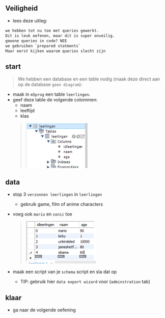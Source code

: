 ## Veiligheid

- lees deze uitleg:

```
we hebben tot nu toe met queries gewerkt.
Dit is leuk oefenen, maar dit is super onveilig.
gewone queries in code? NEE
we gebruiken `prepared statments`
Maar eerst kijken waarom queries slecht zijn

```

## start

> We hebben een database en een table nodig (maak deze direct aan op de database `geen diagram`):
- maak in `m5prog` een table `leerlingen`.
- geef deze table de volgende colommen:
    - naam
    - leeftijd
    - klas
    > ![](img/leerlingen.PNG)
    
## data
- stop 3 `verzonnen leerlingen` in `leerlingen`
    - gebruik game, film of anime characters
- voeg ook `mario` en `sonic` toe
    > ![](img/leerlingendata.PNG)

- maak een script van je `schema` script en sla dat op
    - TIP: gebruik hier `data export wizard` voor (`adminstration` tab)

## klaar

- ga naar de volgende oefening